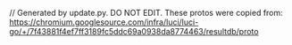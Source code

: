 // Generated by update.py. DO NOT EDIT.
These protos were copied from:
https://chromium.googlesource.com/infra/luci/luci-go/+/7f43881f4ef7ff3189fc5ddc69a0938da8774463/resultdb/proto
